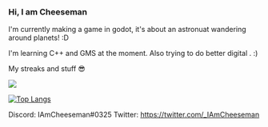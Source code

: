 ### Hi, I am Cheeseman

<!--
**IAmCheeseman/IAmCheeseman** is a ✨ _special_ ✨ repository because its `README.md` (this file) appears on your GitHub profile.

Here are some ideas to get you started:
a
- 🔭 I’m currently working on ...
- 🌱 I’m currently learning ...
- 👯 I’m looking to collaborate on ...
- 🤔 I’m looking for help with ...
- 💬 Ask me about ...
- 📫 How to reach me: ...
- 😄 Pronouns: ...
- ⚡ Fun fact: ...
-->

I'm currently making a game in godot, it's about an astronuat wandering around planets! :D

I'm learning C++ and GMS at the moment. Also trying to do better digital . :)

My streaks and stuff 😎

![](https://github-readme-streak-stats.herokuapp.com/?user=IAmCheeseman&hide_border=true)

[![Top Langs](https://github-readme-stats.vercel.app/api/top-langs/?username=IAmCheeseman?layout=compact)](https://github.com/IAmCheeseman/github-readme-stats])



Discord: IAmCheeseman#0325
Twitter: https://twitter.com/_IAmCheeseman
